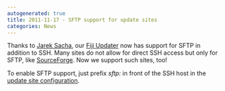 ```yaml
---
autogenerated: true
title: 2011-11-17 - SFTP support for update sites
categories: News
---
```


Thanks to [Jarek Sacha](http://ij-plugins.sourceforge.net/), our [Fiji Updater](/plugins/updater) now has support for SFTP in addition to SSH. Many sites do not allow for direct SSH access but only for SFTP, like [SourceForge](http://sourceforge.net). Now we support such sites, too!

To enable SFTP support, just prefix *sftp:* in front of the SSH host in the [update site configuration](/update-sites/setup).



